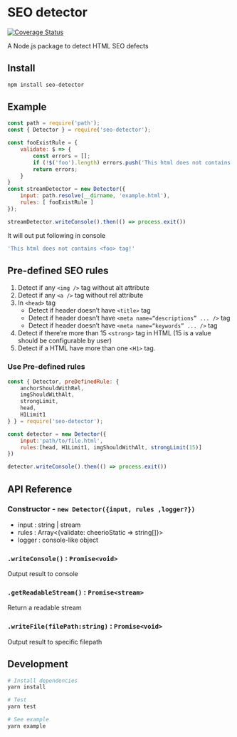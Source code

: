 # SEO detector

[![Coverage Status](https://coveralls.io/repos/github/Asing1001/seo-detector/badge.svg?branch=master)](https://coveralls.io/github/Asing1001/seo-detector?branch=master)

A Node.js package to detect HTML SEO defects

## Install

```bash
npm install seo-detector
```

## Example

```javascript
const path = require('path');
const { Detector } = require('seo-detector');

const fooExistRule = {
    validate: $ => {
        const errors = [];
        if (!$('foo').length) errors.push('This html does not contains <foo> tag!')
        return errors;
    }
}
const streamDetector = new Detector({
    input: path.resolve(__dirname, 'example.html'),
    rules: [ fooExistRule ]
});

streamDetector.writeConsole().then(() => process.exit())
```

It will out put following in console

```bash
'This html does not contains <foo> tag!'
```

## Pre-defined SEO rules

1. Detect if any `<img />` tag without alt attribute
1. Detect if any `<a />` tag without rel attribute
1. In `<head>` tag
    - Detect if header doesn’t have `<title>` tag
    - Detect if header doesn’t have `<meta name=“descriptions” ... />` tag
    - Detect if header doesn’t have `<meta name=“keywords” ... />` tag
1. Detect if there’re more than 15 `<strong>` tag in HTML (15 is a value should be configurable by user)
1. Detect if a HTML have more than one `<H1>` tag.

### Use Pre-defined rules

```javascript
const { Detector, preDefinedRule: {
    anchorShouldWithRel,
    imgShouldWithAlt,
    strongLimit,
    head,
    H1Limit1
} } = require('seo-detector');

const detector = new Detector({
    input:'path/to/file.html',
    rules:[head, H1Limit1, imgShouldWithAlt, strongLimit(15)]
})

detector.writeConsole().then(() => process.exit())
```

## API Reference

### Constructor - `new Detector({input, rules ,logger?})`

- input : string | stream
- rules : Array<{validate: cheerioStatic => string[]}>
- logger : console-like object

### `.writeConsole()` : `Promise<void>`

Output result to console

### `.getReadableStream()` : `Promise<stream>`

Return a readable stream

### `.writeFile(filePath:string)` : `Promise<void>`

Output result to specific filepath

## Development

```bash
# Install dependencies
yarn install

# Test
yarn test

# See example
yarn example
```
